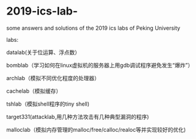 # 2019-ics-lab-
some answers and solutions of the 2019 ics labs of Peking University

labs:

datalab(关于位运算、浮点数）

bomblab（学习如何在linux虚拟机的服务器上用gdb调试程序避免发生“爆炸”）

archlab（模拟不同优化程度的处理器）

cachelab（模拟缓存）

tshlab（模拟shell程序的tiny shell)

target331(attacklab,用几种方法攻击有几种典型漏洞的程序)

malloclab（模拟内存管理的malloc/free/calloc/realoc等并实现较好的优化)



